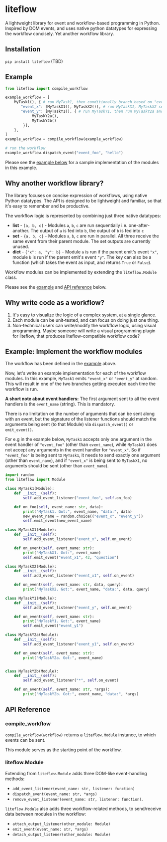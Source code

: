 # liteflow

A lightweight library for event and workflow-based programming in Python. Inspired by DOM events, and uses native python datatypes for expressing the workflow concisely. Yet another workflow library.

## Installation
`pip install liteflow` (TBD)

## Example
```py
from liteflow import compile_workflow

example_workflow = [
    MyTask1(), { # run MyTask1, then conditionally branch based on "event_x" or "event_y"
       "event_x": [MyTaskX1(), MyTaskX2()], # run MyTaskX1, MyTaskX2 sequentially
       "event_y": [MyTaskY1(), { # run MyTaskY1, then run MyTaskY2a and MyTaskY2b in parallel
            MyTaskY2a(),
            MyTaskY2b()
        }],
    },
]
example_workflow = compile_workflow(example_workflow)

# run the workflow
example_workflow.dispatch_event("event_foo", "hello")
```

Please see the [example below](#example-implement-the-workflow-modules) for a sample implementation of the modules in this example.

## Why another workflow library?
The library focuses on concise expression of workflows, using native Python datatypes. The API is designed to be lightweight and familiar, so that it's easy to remember and be productive.

The workflow logic is represented by combining just three native datatypes:
* **list** - `[a, b, c]` - Modules `a`, `b`, `c` are run sequentially i.e. one-after-another. The output of `a` is fed into `b`, the output of `b` is fed into `c`
* **set** - `{a, b, c}` - Modules `a`, `b`, `c` are run in parallel. All three receive the same event from their parent module. The set outputs are currently unused.
* **dict** - `{"x": a, "y": b}` - Module `a` is run if the parent emit's event `"x"`, module `b` is run if the parent emit's event `"y"`. The key can also be a function (which takes the event as input, and returns `True` or `False`).

Workflow modules can be implemented by extending the `liteflow.Module` class.

Please see the [example](#example) and [API reference](#api-reference) below.

## Why write code as a workflow?
1. It's easy to visualize the logic of a complex system, at a single glance.
2. Each module can be unit-tested, and can focus on doing just one thing.
3. Non-technical users can write/modify the workflow logic, using visual programming. Maybe someone will write a visual programming plugin for liteflow, that produces liteflow-compatible workflow code?

## Example: Implement the workflow modules
The workflow has been defined in the [example](#example) above.

Now, let's write an example implementation for each of the workflow modules. In this example, `MyTask1` emits `"event_x"` or `"event_y"` at random. This will result in one of the two branches getting executed each time the workflow is run.

**A short note about event handlers:**
The first argument sent to all the event handlers is the `event_name` (string). This is mandatory.

There is no limitation on the number of arguments that can be sent along with an event, but the signature of the listener functions should match the arguments being sent (to that Module) via `dispatch_event()` or `emit_event()`.

For e.g in the example below, `MyTask1` accepts only one argument in the event handler of `"event_foo"` (other than `event_name`), while `MyTaskX1` does not accept any arguments in the event handler for `"event_x"`. So if `"event_foo"` is being sent to `MyTask1`, it needs to send exactly one argument (other than `event_name`), and if `"event_x"` is being sent to `MyTaskX1`, no arguments should be sent (other than `event_name`).

```py
import random
from liteflow import Module

class MyTask1(Module):
    def __init__(self):
        self.add_event_listener("event_foo", self.on_foo)

    def on_foo(self, event_name: str, data):
        print("MyTask1. Got:", event_name, "data:", data)
        new_event_name = random.choice(("event_x", "event_y"))
        self.emit_event(new_event_name)

class MyTaskX1(Module):
    def __init__(self):
        self.add_event_listener("event_x", self.on_event)

    def on_event(self, event_name: str):
        print("MyTaskX1. Got:", event_name)
        self.emit_event("event_x1", 42, "question")

class MyTaskX2(Module):
    def __init__(self):
        self.add_event_listener("event_x1", self.on_event)

    def on_event(self, event_name: str, data, query):
        print("MyTaskX2. Got:", event_name, "data:", data, query)

class MyTaskY1(Module):
    def __init__(self):
        self.add_event_listener("event_y", self.on_event)

    def on_event(self, event_name: str):
        print("MyTaskY1. Got:", event_name)
        self.emit_event("event_y1")

class MyTaskY2a(Module):
    def __init__(self):
        self.add_event_listener("event_y1", self.on_event)

    def on_event(self, event_name: str):
        print("MyTaskY2a. Got:", event_name)


class MyTaskY2b(Module):
    def __init__(self):
        self.add_event_listener("*", self.on_event)

    def on_event(self, event_name: str, *args):
        print("MyTaskY2b. Got:", event_name, "data:", *args)
```

## API Reference
### compile_workflow
`compile_workflow(workflow)` returns a `liteflow.Module` instance, to which events can be sent.

This module serves as the starting point of the workflow.

### liteflow.Module
Extending from `liteflow.Module` adds three DOM-like event-handling methods:
* `add_event_listener(event_name: str, listener: function)`
* `dispatch_event(event_name: str, *args)`
* `remove_event_listener(event_name: str, listener: function)`.

`liteflow.Module` also adds three workflow-related methods, to send/receive data between modules in the workflow:
* `attach_output_listener(other_module: Module)`
* `emit_event(event_name: str, *args)`
* `detach_output_listener(other_module: Module)`
